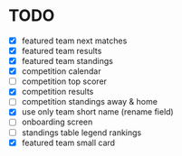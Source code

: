 # TODO

- [x] featured team next matches
- [x] featured team results
- [x] featured team standings
- [x] competition calendar
- [ ] competition top scorer
- [x] competition results
- [ ] competition standings away & home
- [x] use only team short name (rename field)
- [ ] onboarding screen
- [ ] standings table legend rankings
- [x] featured team small card